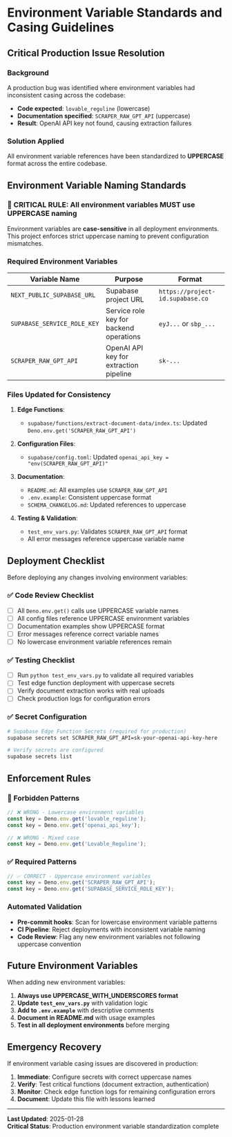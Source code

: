 # Environment Variable Standards and Casing Guidelines

## Critical Production Issue Resolution

### Background
A production bug was identified where environment variables had inconsistent casing across the codebase:
- **Code expected**: `lovable_reguline` (lowercase)
- **Documentation specified**: `SCRAPER_RAW_GPT_API` (uppercase)
- **Result**: OpenAI API key not found, causing extraction failures

### Solution Applied
All environment variable references have been standardized to **UPPERCASE** format across the entire codebase.

## Environment Variable Naming Standards

### 🚨 CRITICAL RULE: All environment variables MUST use UPPERCASE naming

Environment variables are **case-sensitive** in all deployment environments. This project enforces strict uppercase naming to prevent configuration mismatches.

### Required Environment Variables

| Variable Name | Purpose | Format |
|---------------|---------|---------|
| `NEXT_PUBLIC_SUPABASE_URL` | Supabase project URL | `https://project-id.supabase.co` |
| `SUPABASE_SERVICE_ROLE_KEY` | Service role key for backend operations | `eyJ...` or `sbp_...` |
| `SCRAPER_RAW_GPT_API` | OpenAI API key for extraction pipeline | `sk-...` |

### Files Updated for Consistency

1. **Edge Functions**:
   - `supabase/functions/extract-document-data/index.ts`: Updated `Deno.env.get('SCRAPER_RAW_GPT_API')`
   
2. **Configuration Files**:
   - `supabase/config.toml`: Updated `openai_api_key = "env(SCRAPER_RAW_GPT_API)"`
   
3. **Documentation**:
   - `README.md`: All examples use `SCRAPER_RAW_GPT_API`
   - `.env.example`: Consistent uppercase format
   - `SCHEMA_CHANGELOG.md`: Updated references to uppercase
   
4. **Testing & Validation**:
   - `test_env_vars.py`: Validates `SCRAPER_RAW_GPT_API` format
   - All error messages reference uppercase variable name

## Deployment Checklist

Before deploying any changes involving environment variables:

### ✅ Code Review Checklist
- [ ] All `Deno.env.get()` calls use UPPERCASE variable names
- [ ] All config files reference UPPERCASE environment variables  
- [ ] Documentation examples show UPPERCASE format
- [ ] Error messages reference correct variable names
- [ ] No lowercase environment variable references remain

### ✅ Testing Checklist
- [ ] Run `python test_env_vars.py` to validate all required variables
- [ ] Test edge function deployment with uppercase secrets
- [ ] Verify document extraction works with real uploads
- [ ] Check production logs for configuration errors

### ✅ Secret Configuration
```bash
# Supabase Edge Function Secrets (required for production)
supabase secrets set SCRAPER_RAW_GPT_API=sk-your-openai-api-key-here

# Verify secrets are configured
supabase secrets list
```

## Enforcement Rules

### 🚫 Forbidden Patterns
```javascript
// ❌ WRONG - Lowercase environment variables
const key = Deno.env.get('lovable_reguline');
const key = Deno.env.get('openai_api_key');

// ❌ WRONG - Mixed case
const key = Deno.env.get('Lovable_Reguline');
```

### ✅ Required Patterns
```javascript
// ✅ CORRECT - Uppercase environment variables
const key = Deno.env.get('SCRAPER_RAW_GPT_API');
const key = Deno.env.get('SUPABASE_SERVICE_ROLE_KEY');
```

### Automated Validation
- **Pre-commit hooks**: Scan for lowercase environment variable patterns
- **CI Pipeline**: Reject deployments with inconsistent variable naming
- **Code Review**: Flag any new environment variables not following uppercase convention

## Future Environment Variables

When adding new environment variables:

1. **Always use UPPERCASE_WITH_UNDERSCORES format**
2. **Update `test_env_vars.py`** with validation logic
3. **Add to `.env.example`** with descriptive comments
4. **Document in README.md** with usage examples
5. **Test in all deployment environments** before merging

## Emergency Recovery

If environment variable casing issues are discovered in production:

1. **Immediate**: Configure secrets with correct uppercase names
2. **Verify**: Test critical functions (document extraction, authentication)
3. **Monitor**: Check edge function logs for remaining configuration errors
4. **Document**: Update this file with lessons learned

---

**Last Updated**: 2025-01-28  
**Critical Status**: Production environment variable standardization complete